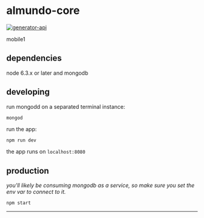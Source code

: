 # almundo-core

[![generator-api](https://img.shields.io/badge/built%20with-generator--api-green.svg)](https://github.com/ndelvalle/generator-api)

mobile1



## dependencies

node 6.3.x or later and mongodb

## developing

run mongodd on a separated terminal instance:

```
mongod
```

run the app:

```bash
npm run dev
```

the app runs on `localhost:8080`

## production

_you'll likely be consuming mongodb as a service, so make sure you set the env var to connect to it._

```bash
npm start
```





--------------------------------------------------------------------------------
